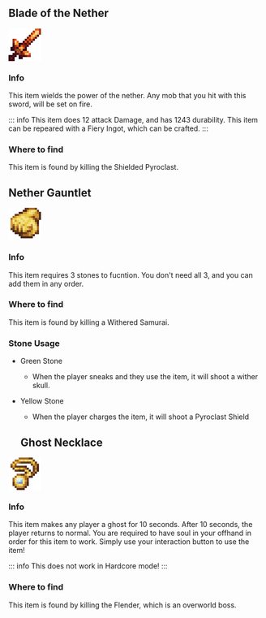 ## Blade of the Nether
<div style="display: flex; align-items: center;">
  <img src="/Main/assets/blade_of_the_nether.png" alt="Example Image" width="64">
</div>

### Info
This item wields the power of the nether. Any mob that you hit with this sword, will be set on fire.

::: info
This item does 12 attack Damage, and has 1243 durability. This item can be repeared with a Fiery Ingot, which can be crafted.
:::

### Where to find
This item is found by killing the Shielded Pyroclast.

## Nether Gauntlet
<div style="display: flex; align-items: center;">
  <img src="/Main/assets/empty_gauntlet.png" alt="Example Image" width="64">
</div>

### Info
This item requires 3 stones to fucntion. You don't need all 3, and you can add them in any order.

### Where to find
This item is found by killing a Withered Samurai.
### Stone Usage
- Green Stone
  * When the player sneaks and they use the item, it will shoot a wither skull.
- Yellow Stone
  * When the player charges the item, it will shoot a Pyroclast Shield

  ## Ghost Necklace
<div style="display: flex; align-items: center;">
  <img src="/Main/assets/fixed_ghost_necklace.png" alt="Example Image" width="64">
</div>

### Info
This item makes any player a ghost for 10 seconds. After 10 seconds, the player returns to normal. You are required to have soul in your offhand in order for this item to work. Simply use your interaction button to use the item!

::: info
This does not work in Hardcore mode!
:::

### Where to find
This item is found by killing the Flender, which is an overworld boss.